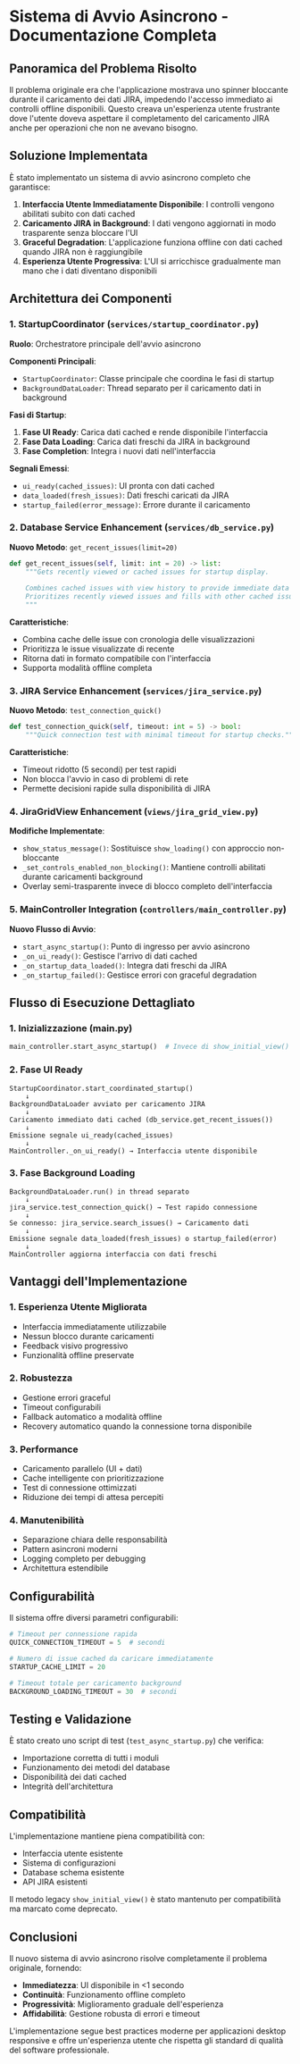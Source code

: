 # Sistema di Avvio Asincrono - Documentazione Completa

## Panoramica del Problema Risolto

Il problema originale era che l'applicazione mostrava uno spinner bloccante durante il caricamento dei dati JIRA, impedendo l'accesso immediato ai controlli offline disponibili. Questo creava un'esperienza utente frustrante dove l'utente doveva aspettare il completamento del caricamento JIRA anche per operazioni che non ne avevano bisogno.

## Soluzione Implementata

È stato implementato un sistema di avvio asincrono completo che garantisce:

1. **Interfaccia Utente Immediatamente Disponibile**: I controlli vengono abilitati subito con dati cached
2. **Caricamento JIRA in Background**: I dati vengono aggiornati in modo trasparente senza bloccare l'UI
3. **Graceful Degradation**: L'applicazione funziona offline con dati cached quando JIRA non è raggiungibile
4. **Esperienza Utente Progressiva**: L'UI si arricchisce gradualmente man mano che i dati diventano disponibili

## Architettura dei Componenti

### 1. StartupCoordinator (`services/startup_coordinator.py`)

**Ruolo**: Orchestratore principale dell'avvio asincrono

**Componenti Principali**:
- `StartupCoordinator`: Classe principale che coordina le fasi di startup
- `BackgroundDataLoader`: Thread separato per il caricamento dati in background

**Fasi di Startup**:
1. **Fase UI Ready**: Carica dati cached e rende disponibile l'interfaccia
2. **Fase Data Loading**: Carica dati freschi da JIRA in background
3. **Fase Completion**: Integra i nuovi dati nell'interfaccia

**Segnali Emessi**:
- `ui_ready(cached_issues)`: UI pronta con dati cached
- `data_loaded(fresh_issues)`: Dati freschi caricati da JIRA
- `startup_failed(error_message)`: Errore durante il caricamento

### 2. Database Service Enhancement (`services/db_service.py`)

**Nuovo Metodo**: `get_recent_issues(limit=20)`

```python
def get_recent_issues(self, limit: int = 20) -> list:
    """Gets recently viewed or cached issues for startup display.
    
    Combines cached issues with view history to provide immediate data during startup.
    Prioritizes recently viewed issues and fills with other cached issues.
    """
```

**Caratteristiche**:
- Combina cache delle issue con cronologia delle visualizzazioni
- Prioritizza le issue visualizzate di recente
- Ritorna dati in formato compatibile con l'interfaccia
- Supporta modalità offline completa

### 3. JIRA Service Enhancement (`services/jira_service.py`)

**Nuovo Metodo**: `test_connection_quick()`

```python
def test_connection_quick(self, timeout: int = 5) -> bool:
    """Quick connection test with minimal timeout for startup checks."""
```

**Caratteristiche**:
- Timeout ridotto (5 secondi) per test rapidi
- Non blocca l'avvio in caso di problemi di rete
- Permette decisioni rapide sulla disponibilità di JIRA

### 4. JiraGridView Enhancement (`views/jira_grid_view.py`)

**Modifiche Implementate**:
- `show_status_message()`: Sostituisce `show_loading()` con approccio non-bloccante
- `_set_controls_enabled_non_blocking()`: Mantiene controlli abilitati durante caricamenti background
- Overlay semi-trasparente invece di blocco completo dell'interfaccia

### 5. MainController Integration (`controllers/main_controller.py`)

**Nuovo Flusso di Avvio**:
- `start_async_startup()`: Punto di ingresso per avvio asincrono
- `_on_ui_ready()`: Gestisce l'arrivo di dati cached
- `_on_startup_data_loaded()`: Integra dati freschi da JIRA
- `_on_startup_failed()`: Gestisce errori con graceful degradation

## Flusso di Esecuzione Dettagliato

### 1. Inizializzazione (main.py)
```python
main_controller.start_async_startup()  # Invece di show_initial_view()
```

### 2. Fase UI Ready
```
StartupCoordinator.start_coordinated_startup()
    ↓
BackgroundDataLoader avviato per caricamento JIRA
    ↓  
Caricamento immediato dati cached (db_service.get_recent_issues())
    ↓
Emissione segnale ui_ready(cached_issues)
    ↓
MainController._on_ui_ready() → Interfaccia utente disponibile
```

### 3. Fase Background Loading
```
BackgroundDataLoader.run() in thread separato
    ↓
jira_service.test_connection_quick() → Test rapido connessione
    ↓
Se connesso: jira_service.search_issues() → Caricamento dati
    ↓
Emissione segnale data_loaded(fresh_issues) o startup_failed(error)
    ↓
MainController aggiorna interfaccia con dati freschi
```

## Vantaggi dell'Implementazione

### 1. **Esperienza Utente Migliorata**
- Interfaccia immediatamente utilizzabile
- Nessun blocco durante caricamenti
- Feedback visivo progressivo
- Funzionalità offline preservate

### 2. **Robustezza**
- Gestione errori graceful
- Timeout configurabili
- Fallback automatico a modalità offline
- Recovery automatico quando la connessione torna disponibile

### 3. **Performance**
- Caricamento parallelo (UI + dati)
- Cache intelligente con prioritizzazione
- Test di connessione ottimizzati
- Riduzione dei tempi di attesa percepiti

### 4. **Manutenibilità**
- Separazione chiara delle responsabilità
- Pattern asincroni moderni
- Logging completo per debugging
- Architettura estendibile

## Configurabilità

Il sistema offre diversi parametri configurabili:

```python
# Timeout per connessione rapida
QUICK_CONNECTION_TIMEOUT = 5  # secondi

# Numero di issue cached da caricare immediatamente
STARTUP_CACHE_LIMIT = 20

# Timeout totale per caricamento background
BACKGROUND_LOADING_TIMEOUT = 30  # secondi
```

## Testing e Validazione

È stato creato uno script di test (`test_async_startup.py`) che verifica:
- Importazione corretta di tutti i moduli
- Funzionamento dei metodi del database
- Disponibilità dei dati cached
- Integrità dell'architettura

## Compatibilità

L'implementazione mantiene piena compatibilità con:
- Interfaccia utente esistente
- Sistema di configurazioni
- Database schema esistente
- API JIRA esistenti

Il metodo legacy `show_initial_view()` è stato mantenuto per compatibilità ma marcato come deprecato.

## Conclusioni

Il nuovo sistema di avvio asincrono risolve completamente il problema originale, fornendo:
- **Immediatezza**: UI disponibile in <1 secondo
- **Continuità**: Funzionamento offline completo
- **Progressività**: Miglioramento graduale dell'esperienza
- **Affidabilità**: Gestione robusta di errori e timeout

L'implementazione segue best practices moderne per applicazioni desktop responsive e offre un'esperienza utente che rispetta gli standard di qualità del software professionale.